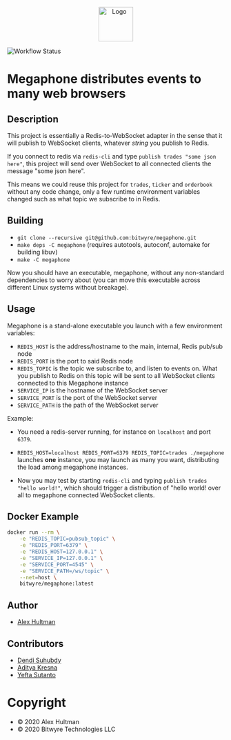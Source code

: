 <p align="center">
  <a href="https://github.com/bitwyre">
    <img src="https://github.com/bitwyre/interface/blob/develop/public/static/images/logo.png" alt="Logo" height="80" width="auto">
  </a>
</p>

![Workflow Status](https://github.com/bitwyre/megaphone/workflows/C%2FC%2B%2B%20CI/badge.svg)

# Megaphone distributes events to many web browsers

## Description

This project is essentially a Redis-to-WebSocket adapter in the sense that it will publish to WebSocket clients, whatever *string* you publish to Redis.

If you connect to redis via `redis-cli` and type `publish trades "some json here"`, this project will send over WebSocket to all connected clients the message "some json here".

This means we could reuse this project for `trades`, `ticker` and `orderbook` without any code change, only a few runtime environment variables changed such as what topic we subscribe to in Redis.

## Building

* `git clone --recursive git@github.com:bitwyre/megaphone.git`
* `make deps -C megaphone` (requires autotools, autoconf, automake for building libuv)
* `make -C megaphone`

Now you should have an executable, megaphone, without any non-standard dependencies to worry about (you can move this executable across different Linux systems without breakage).

## Usage

Megaphone is a stand-alone executable you launch with a few environment variables:

* `REDIS_HOST` is the address/hostname to the main, internal, Redis pub/sub node
* `REDIS_PORT` is the port to said Redis node
* `REDIS_TOPIC` is the topic we subscribe to, and listen to events on. What you publish to Redis on this topic will be sent to all WebSocket clients connected to this Megaphone instance
* `SERVICE_IP` is the hostname of the WebSocket server
* `SERVICE_PORT` is the port of the WebSocket server
* `SERVICE_PATH` is the path of the WebSocket server

Example:

* You need a redis-server running, for instance on `localhost` and port `6379`.

* `REDIS_HOST=localhost REDIS_PORT=6379 REDIS_TOPIC=trades ./megaphone` launches **one** instance, you may launch as many you want, distributing the load among megaphone instances.


* Now you may test by starting `redis-cli` and typing `publish trades "hello world!"`, which should trigger a distribution of "hello world! over all to megaphone connected WebSocket clients.

## Docker Example

```bash
docker run --rm \
    -e "REDIS_TOPIC=pubsub_topic" \
    -e "REDIS_PORT=6379" \
    -e "REDIS_HOST=127.0.0.1" \
    -e "SERVICE_IP=127.0.0.1" \
    -e "SERVICE_PORT=4545" \
    -e "SERVICE_PATH=/ws/topic" \
    --net=host \
    bitwyre/megaphone:latest
```

## Author

- [Alex Hultman](https://github.com/alexhultman)

## Contributors

- [Dendi Suhubdy](https://github.com/dendisuhubdy)
- [Aditya Kresna](https://github.com/ujang360)
- [Yefta Sutanto](https://github.com/nevrending)

# Copyright

- &copy; 2020 Alex Hultman
- &copy; 2020 Bitwyre Technologies LLC
